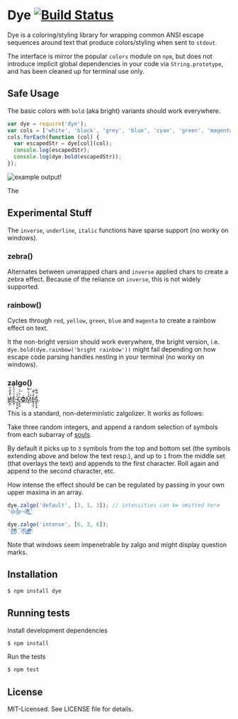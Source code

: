 # Dye [![Build Status](https://secure.travis-ci.org/clux/logule.png)](http://travis-ci.org/clux/dye)

Dye is a coloring/styling library for wrapping common ANSI escape sequences around text that produce colors/styling when sent to `stdout`.

The interface is mirror the popular `colors` module on `npm`, but does not introduce implicit global dependencies in your code via `String.prototype`, and has been cleaned up for terminal use only.

## Safe Usage
The basic colors with `bold` (aka bright) variants should work everywhere.

```js
var dye = require('dye');
var cols = ['white', 'black', 'grey', 'blue', 'cyan', 'green', 'magenta', 'red','yellow'];
cols.forEach(function (col) {
  var escapedStr = dye[col](col);
  console.log(escapedStr);
  console.log(dye.bold(escapedStr));
});
```

![example output!](https://github.com/clux/dye/raw/master/imgs/output.png)

The
## Experimental Stuff
The `inverse`, `underline`, `italic` functions have sparse support (no worky on windows).

### zebra()
Alternates between unwrapped chars and `inverse` applied chars to create a zebra effect.
Because of the reliance on `inverse`, this is not widely supported.

### rainbow()
Cycles through `red`, `yellow`, `green`, `blue` and `magenta` to create a rainbow effect on text.

It the non-bright version should work everywhere, the bright version, i.e. `dye.bold(dye.rainbow('bright rainbow'))` might fail depending on how escape code parsing handles nesting in your terminal (no worky on windows).

### zalgo()
[H̸̡̪̯ͨ͊̽̅̾̎Ȩ̬̩̾͛ͪ̈́̀́͘ ̶̧̨̱̹̭̯ͧ̾ͬC̷̙̲̝͖ͭ̏ͥͮ͟Oͮ͏̮̪̝͍M̲̖͊̒ͪͩͬ̚̚͜Ȇ̴̟̟͙̞ͩ͌͝S̨̥̫͎̭ͯ̿̔̀ͅ](http://www.ghostwoods.com/2009/11/stack-overflow-zalgo-he-comes-807/).

This is a standard, non-deterministic zalgolizer. It works as follows:

Take three random integers, and append a random selection of symbols from each subarray of [souls](https://github.com/clux/dye/blob/master/dye.js#L42).

By default it picks up to `3` symbols from the top and bottom set (the symbols extending above and below the text resp.), and up to `1` from the middle set (that overlays the text) and appends to the first character. Roll again and append to the second character, etc.

How intense the effect should be can be regulated by passing in your own upper maxima in an array.

```js
dye.zalgo('default', [3, 1, 3]); // intensities can be omitted here
'd̜e͔f̡͖̆ͨ̀̕a̴̕ū̸̒ͬ͟͜l̟ͬ̓̌̀͜͟t̢͑̇'

dye.zalgo('intense', [6, 3, 6]);
'ḭ͙̘̓͒ͩ͠n̢̛͕̰̗ͩ̆͗ͧ͋ṫ̨̀̀͘ȅ͔̮̊̈̎͡ǹ͕̥͜s̶̲̺ͥ̓ͮ͘͠͝͞e̫̩̲̍ͩͬ҉̵̴́'
```

Note that windows seem impenetrable by zalgo and might display question marks.

## Installation

```bash
$ npm install dye
```

## Running tests
Install development dependencies

```bash
$ npm install
```

Run the tests

```bash
$ npm test
```

## License
MIT-Licensed. See LICENSE file for details.
